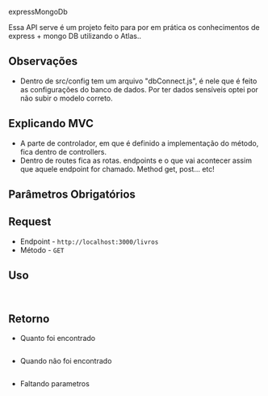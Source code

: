  expressMongoDb

Essa API serve é um projeto feito para por em prática os conhecimentos de express + mongo DB utilizando o Atlas..


## Observações
- Dentro de src/config tem um arquivo "dbConnect.js", é nele que é feito as configurações do banco de dados. Por ter dados sensíveis optei por não subir o modelo correto. 

## Explicando MVC
- A parte de controlador, em que é definido a implementação do método, fica dentro de controllers. 
- Dentro de routes fica as rotas. endpoints e o que vai acontecer assim que aquele endpoint for chamado. Method get, post... etc!


## Parâmetros Obrigatórios



## Request

- Endpoint - `http://localhost:3000/livros`
- Método - `GET`

## Uso
```
  
```

## Retorno

- Quanto foi encontrado
```json


```

- Quando não foi encontrado
```json

```

- Faltando parametros

```json
 
```


